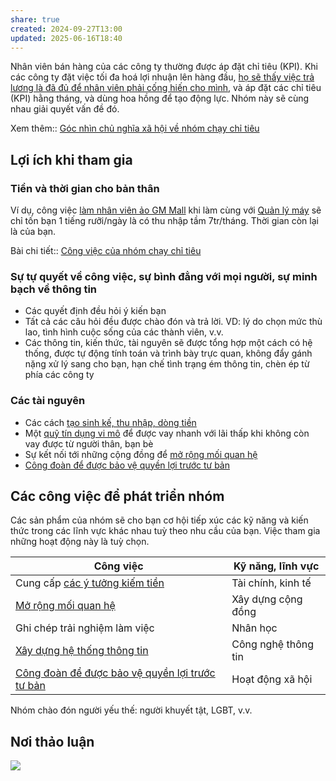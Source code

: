```yaml
---
share: true
created: 2024-09-27T13:00
updated: 2025-06-16T18:40
---
```

Nhân viên bán hàng của các công ty thường được áp đặt chỉ tiêu (KPI). Khi các công ty đặt việc tối đa hoá lợi nhuận lên hàng đầu, [họ sẽ thấy việc trả lương là đã đủ để nhân viên phải cống hiến cho mình](../../%E2%9A%A1Hi%E1%BB%83u%20bi%E1%BA%BFt%20s%C3%A2u/%C4%90%E1%BA%A1o%20%C4%91%E1%BB%A9c,%20ph%C3%A1p%20lu%E1%BA%ADt.%20Kinh%20t%E1%BA%BF%20ch%C3%ADnh%20tr%E1%BB%8B/Ch%E1%BB%A7%20ngh%C4%A9a%20t%C6%B0%20b%E1%BA%A3n,%20t%C3%A2n%20t%E1%BB%B1%20do/C%C3%B4ng%20ty%20th%E1%BA%A5y%20vi%E1%BB%87c%20tr%E1%BA%A3%20ti%E1%BB%81n%20l%C3%A0%20%C4%91%C3%A3%20%C4%91%E1%BB%A7%20%C4%91%E1%BB%83%20nh%C3%A2n%20vi%C3%AAn%20ph%E1%BA%A3i%20c%E1%BB%91ng%20hi%E1%BA%BFn%20cho%20m%C3%ACnh.md), và áp đặt các chỉ tiêu (KPI) hằng tháng, và dùng hoa hồng để tạo động lực. Nhóm này sẽ cùng nhau giải quyết vấn đề đó.

Xem thêm:: [Góc nhìn chủ nghĩa xã hội về nhóm chạy chỉ tiêu](../%C4%90%E1%BB%91i%20tho%E1%BA%A1i%20v%E1%BB%9Bi%20t%C6%B0%20b%E1%BA%A3n/G%C3%B3c%20nh%C3%ACn%20ch%E1%BB%A7%20ngh%C4%A9a%20x%C3%A3%20h%E1%BB%99i%20v%E1%BB%81%20nh%C3%B3m%20ch%E1%BA%A1y%20ch%E1%BB%89%20ti%C3%AAu.md)

## Lợi ích khi tham gia
### Tiền và thời gian cho bản thân
Ví dụ, công việc [làm nhân viên ảo GM Mall](../../%F0%9F%93%9CT%C3%A0i%20nguy%C3%AAn/%C3%9D%20t%C6%B0%E1%BB%9Fng%20ki%E1%BA%BFm%20ti%E1%BB%81n/3%20%C3%9D%20t%C6%B0%E1%BB%9Fng/C%C3%B4ng%20vi%E1%BB%87c%20th%E1%BB%9Di%20v%E1%BB%A5,%20c%E1%BB%99ng%20t%C3%A1c%20vi%C3%AAn/Nh%C3%B3m%20ch%E1%BA%A1y%20ch%E1%BB%89%20ti%C3%AAu/GM%20Mall/L%C3%A0m%20nh%C3%A2n%20vi%C3%AAn%20%E1%BA%A3o.md) khi làm cùng với [Quản lý máy](../../%F0%9F%93%9CT%C3%A0i%20nguy%C3%AAn/%C3%9D%20t%C6%B0%E1%BB%9Fng%20ki%E1%BA%BFm%20ti%E1%BB%81n/3%20%C3%9D%20t%C6%B0%E1%BB%9Fng/C%C3%B4ng%20vi%E1%BB%87c%20th%E1%BB%9Di%20v%E1%BB%A5,%20c%E1%BB%99ng%20t%C3%A1c%20vi%C3%AAn/Nh%C3%B3m%20ch%E1%BA%A1y%20ch%E1%BB%89%20ti%C3%AAu/GM%20Mall/Qu%E1%BA%A3n%20l%C3%BD%20m%C3%A1y.md) sẽ chỉ tốn bạn 1 tiếng rưỡi/ngày là có thu nhập tầm 7tr/tháng. Thời gian còn lại là của bạn. 

Bài chi tiết:: [Công việc của nhóm chạy chỉ tiêu](./index.md)

### Sự tự quyết về công việc, sự bình đẳng với mọi người, sự minh bạch về thông tin
- Các quyết định đều hỏi ý kiến bạn
- Tất cả các câu hỏi đều được chào đón và trả lời. VD: lý do chọn mức thù lao, tình hình cuộc sống của các thành viên, v.v.
- Các thông tin, kiến thức, tài nguyên sẽ được tổng hợp một cách có hệ thống, được tự động tính toán và trình bày trực quan, không đẩy gánh nặng xử lý sang cho bạn, hạn chế tình trạng ém thông tin, chèn ép từ phía các công ty

### Các tài nguyên
- Các cách [tạo sinh kế, thu nhập, dòng tiền](../../%F0%9F%93%9CT%C3%A0i%20nguy%C3%AAn/%C3%9D%20t%C6%B0%E1%BB%9Fng%20ki%E1%BA%BFm%20ti%E1%BB%81n/3%20%C3%9D%20t%C6%B0%E1%BB%9Fng/index.md)
- Một [quỹ tín dụng vi mô](../Gi%C3%BAp%20nhau%20tho%C3%A1t%20n%E1%BB%A3/Qu%E1%BB%B9%20t%C3%ADn%20d%E1%BB%A5ng%20vi%20m%C3%B4%20Qu%E1%BA%A3%20C%E1%BA%A7u.md) để được vay nhanh với lãi thấp khi không còn vay được từ người thân, bạn bè
- Sự kết nối tới những cộng đồng để [mở rộng mối quan hệ](../../%F0%9F%93%9CT%C3%A0i%20nguy%C3%AAn/M%E1%BB%9F%20r%E1%BB%99ng%20m%E1%BB%91i%20quan%20h%E1%BB%87/index.md)
- [Công đoàn để được bảo vệ quyền lợi trước tư bản](../%C4%90%E1%BB%91i%20tho%E1%BA%A1i%20v%E1%BB%9Bi%20t%C6%B0%20b%E1%BA%A3n/X%C3%A2y%20d%E1%BB%B1ng%20c%C3%B4ng%20%C4%91o%C3%A0n.md) 

## Các công việc để phát triển nhóm 
Các sản phẩm của nhóm sẽ cho bạn cơ hội tiếp xúc các kỹ năng và kiến thức trong các lĩnh vực khác nhau tuỳ theo nhu cầu của bạn. Việc tham gia những hoạt động này là tuỳ chọn.

| Công việc                                           | Kỹ năng, lĩnh vực   |
| --------------------------------------------------- | ------------------- |
| Cung cấp [các ý tưởng kiếm tiền](../../%F0%9F%93%9CT%C3%A0i%20nguy%C3%AAn/%C3%9D%20t%C6%B0%E1%BB%9Fng%20ki%E1%BA%BFm%20ti%E1%BB%81n/3%20%C3%9D%20t%C6%B0%E1%BB%9Fng/index.md)       | Tài chính, kinh tế  |
| [Mở rộng mối quan hệ](../../%F0%9F%93%9CT%C3%A0i%20nguy%C3%AAn/M%E1%BB%9F%20r%E1%BB%99ng%20m%E1%BB%91i%20quan%20h%E1%BB%87/index.md)                             | Xây dựng cộng đồng  |
| Ghi chép trải nghiệm làm việc                       | Nhân học            |
| [Xây dựng hệ thống thông tin](../T%E1%BB%B1%20%C4%91%E1%BB%99ng%20ho%C3%A1/H%E1%BB%87%20th%E1%BB%91ng%20th%C3%B4ng%20tin.md) | Công nghệ thông tin |
| [Công đoàn để được bảo vệ quyền lợi trước tư bản](../%C4%90%E1%BB%91i%20tho%E1%BA%A1i%20v%E1%BB%9Bi%20t%C6%B0%20b%E1%BA%A3n/X%C3%A2y%20d%E1%BB%B1ng%20c%C3%B4ng%20%C4%91o%C3%A0n.md)                              | Hoạt động xã hội    |

Nhóm chào đón người yếu thế: người khuyết tật, LGBT, v.v.

## Nơi thảo luận
![](https://i.imgur.com/tvrTj9D.png)